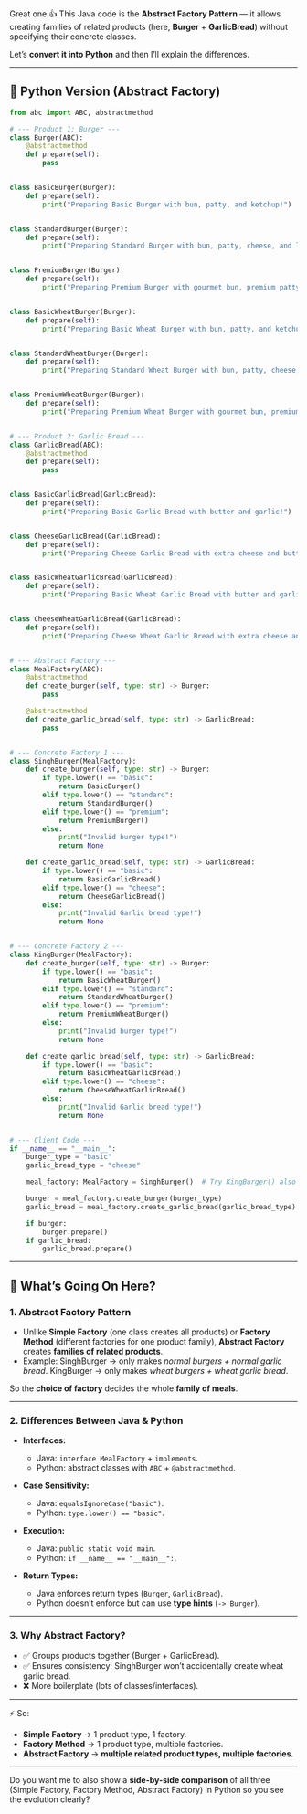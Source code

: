 Great one 👍
This Java code is the **Abstract Factory Pattern** — it allows creating families of related products (here, **Burger** + **GarlicBread**) without specifying their concrete classes.

Let’s **convert it into Python** and then I’ll explain the differences.

---

## 🔹 Python Version (Abstract Factory)

```python
from abc import ABC, abstractmethod

# --- Product 1: Burger ---
class Burger(ABC):
    @abstractmethod
    def prepare(self):
        pass


class BasicBurger(Burger):
    def prepare(self):
        print("Preparing Basic Burger with bun, patty, and ketchup!")


class StandardBurger(Burger):
    def prepare(self):
        print("Preparing Standard Burger with bun, patty, cheese, and lettuce!")


class PremiumBurger(Burger):
    def prepare(self):
        print("Preparing Premium Burger with gourmet bun, premium patty, cheese, lettuce, and secret sauce!")


class BasicWheatBurger(Burger):
    def prepare(self):
        print("Preparing Basic Wheat Burger with bun, patty, and ketchup!")


class StandardWheatBurger(Burger):
    def prepare(self):
        print("Preparing Standard Wheat Burger with bun, patty, cheese, and lettuce!")


class PremiumWheatBurger(Burger):
    def prepare(self):
        print("Preparing Premium Wheat Burger with gourmet bun, premium patty, cheese, lettuce, and secret sauce!")


# --- Product 2: Garlic Bread ---
class GarlicBread(ABC):
    @abstractmethod
    def prepare(self):
        pass


class BasicGarlicBread(GarlicBread):
    def prepare(self):
        print("Preparing Basic Garlic Bread with butter and garlic!")


class CheeseGarlicBread(GarlicBread):
    def prepare(self):
        print("Preparing Cheese Garlic Bread with extra cheese and butter!")


class BasicWheatGarlicBread(GarlicBread):
    def prepare(self):
        print("Preparing Basic Wheat Garlic Bread with butter and garlic!")


class CheeseWheatGarlicBread(GarlicBread):
    def prepare(self):
        print("Preparing Cheese Wheat Garlic Bread with extra cheese and butter!")


# --- Abstract Factory ---
class MealFactory(ABC):
    @abstractmethod
    def create_burger(self, type: str) -> Burger:
        pass

    @abstractmethod
    def create_garlic_bread(self, type: str) -> GarlicBread:
        pass


# --- Concrete Factory 1 ---
class SinghBurger(MealFactory):
    def create_burger(self, type: str) -> Burger:
        if type.lower() == "basic":
            return BasicBurger()
        elif type.lower() == "standard":
            return StandardBurger()
        elif type.lower() == "premium":
            return PremiumBurger()
        else:
            print("Invalid burger type!")
            return None

    def create_garlic_bread(self, type: str) -> GarlicBread:
        if type.lower() == "basic":
            return BasicGarlicBread()
        elif type.lower() == "cheese":
            return CheeseGarlicBread()
        else:
            print("Invalid Garlic bread type!")
            return None


# --- Concrete Factory 2 ---
class KingBurger(MealFactory):
    def create_burger(self, type: str) -> Burger:
        if type.lower() == "basic":
            return BasicWheatBurger()
        elif type.lower() == "standard":
            return StandardWheatBurger()
        elif type.lower() == "premium":
            return PremiumWheatBurger()
        else:
            print("Invalid burger type!")
            return None

    def create_garlic_bread(self, type: str) -> GarlicBread:
        if type.lower() == "basic":
            return BasicWheatGarlicBread()
        elif type.lower() == "cheese":
            return CheeseWheatGarlicBread()
        else:
            print("Invalid Garlic bread type!")
            return None


# --- Client Code ---
if __name__ == "__main__":
    burger_type = "basic"
    garlic_bread_type = "cheese"

    meal_factory: MealFactory = SinghBurger()  # Try KingBurger() also

    burger = meal_factory.create_burger(burger_type)
    garlic_bread = meal_factory.create_garlic_bread(garlic_bread_type)

    if burger:
        burger.prepare()
    if garlic_bread:
        garlic_bread.prepare()
```

---

## 🔹 What’s Going On Here?

### 1. **Abstract Factory Pattern**

* Unlike **Simple Factory** (one class creates all products) or **Factory Method** (different factories for one product family),
  **Abstract Factory** creates **families of related products**.
* Example: SinghBurger → only makes *normal burgers + normal garlic bread*.
  KingBurger → only makes *wheat burgers + wheat garlic bread*.

So the **choice of factory** decides the whole **family of meals**.

---

### 2. **Differences Between Java & Python**

* **Interfaces:**

  * Java: `interface MealFactory` + `implements`.
  * Python: abstract classes with `ABC` + `@abstractmethod`.

* **Case Sensitivity:**

  * Java: `equalsIgnoreCase("basic")`.
  * Python: `type.lower() == "basic"`.

* **Execution:**

  * Java: `public static void main`.
  * Python: `if __name__ == "__main__":`.

* **Return Types:**

  * Java enforces return types (`Burger`, `GarlicBread`).
  * Python doesn’t enforce but can use **type hints** (`-> Burger`).

---

### 3. **Why Abstract Factory?**

* ✅ Groups products together (Burger + GarlicBread).
* ✅ Ensures consistency: SinghBurger won’t accidentally create wheat garlic bread.
* ❌ More boilerplate (lots of classes/interfaces).

---

⚡ So:

* **Simple Factory** → 1 product type, 1 factory.
* **Factory Method** → 1 product type, multiple factories.
* **Abstract Factory** → **multiple related product types, multiple factories**.

---

Do you want me to also show a **side-by-side comparison** of all three (Simple Factory, Factory Method, Abstract Factory) in Python so you see the evolution clearly?

